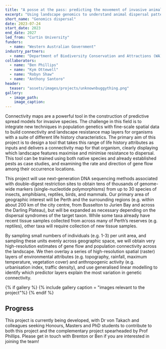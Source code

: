 ```yaml
---
title: "A posse at the pass: predicting the movement of invasive animal species in Western Australia"
excerpt: "Using landscape genomics to understand animal dispersal patterns."
short_name: "Genomics dispersal"
date: 2023-07-24
start_date: 2023
end_date: 2027
led_from: "Curtin University"
funders:
  - name: "Western Australian Government"
industry_partners:
  - name: "Department of Biodiversity Conservation and Attractions (WA)"
collaborators:
  - name: "Ben Phillips"
  - name: "Kym Ottewell"
  - name: "Robyn Shaw"
  - name: "Anthony Santoro"
header:
  teaser: "assets/images/projects/unknownbuggything.png"
gallery:
  - image_path: 
    image_caption: 
---
```


Connectivity maps are a powerful tool in the construction of predictive spread models for invasive species. The challenge in this field is to integrate new techniques in population genetics with fine-scale spatial data to build connectivity and landscape resistance map layers for organisms with a suite of different life history characteristics. The primary aim of this project is to design a tool that takes this range of life history attributes as inputs and delivers a connectivity map for that organism, clearly displaying which landscape features maximise and minimise resistance to dispersal. This tool can be trained using both native species and already established pests as case studies, and examining the rate and direction of gene flow among their occurrence locations.

This project will use next-generation DNA sequencing methods associated with double-digest restriction sites to obtain tens of thousands of genome-wide markers (single-nucleotide polymorphisms) from up to 30 species of insects, amphibians, reptiles, birds, and mammals. Our primary area of geographic interest will be Perth and the surrounding regions (e.g. within about 200 km of the city centre, from Busselton to Jurien Bay and across the Darling Plateau), but will be expanded as necessary depending on the dispersal syndromes of the target taxon. While some taxa already have recent tissue samples collected from across many of Perth’s reserves (e.g. reptiles), other taxa will require collection of new tissue samples.

By sampling small numbers of individuals (e.g. 1-3) per unit area, and sampling these units evenly across geographic space, we will obtain very high-resolution estimates of gene flow and population connectivity across the landscape. We then overlay a series of high-resolution spatial (raster) layers of environmental attributes (e.g. topography, rainfall, maximum temperature, vegetation cover) and anthropogenic activity (e.g. urbanisation index, traffic density), and use generalised linear modelling to identify which predictor layers explain the most variation in genetic connectivity.


{% if gallery %}
{% include gallery caption = "images relevant to the project"%}
{% endif %}

## Progress

This project is currently being developed, with Dr von Takach and colleagues seeking Honours, Masters and PhD students to contribute to both this project and the complementary project spearheaded by Prof Phillips. Please get in touch with Brenton or Ben if you are interested in joining the team!